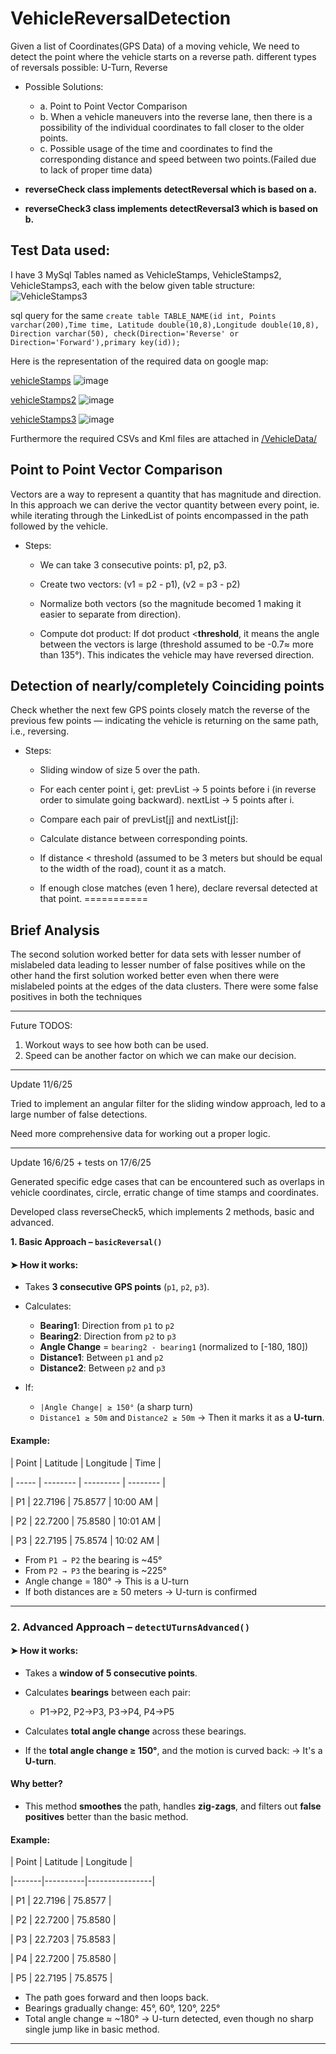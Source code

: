# VehicleReversalDetection
Given a list of Coordinates(GPS Data) of a moving vehicle, We need to detect  the point where the vehicle starts on a reverse path.
different types of reversals possible: U-Turn, Reverse

* Possible Solutions: 

	* a. Point to Point Vector Comparison
	* b. When a vehicle maneuvers into the reverse lane, then there is a possibility of the individual coordinates to fall closer to the older points.
	* c. Possible usage of the time and coordinates to find the corresponding distance and speed between two points.(Failed due to lack of proper time data)

* **reverseCheck class implements detectReversal which is based on a.**
* **reverseCheck3 class implements detectReversal3 which is based on b.**

## Test Data used:
I have 3 MySql Tables named as VehicleStamps, VehicleStamps2, VehicleStamps3, each with the below given table structure:
![VehicleStamps3](https://github.com/user-attachments/assets/61521489-c8ec-443f-8fea-ccdb821e2219)

sql query for the same
`create table TABLE_NAME(id int, Points varchar(200),Time time, Latitude double(10,8),Longitude double(10,8), Direction varchar(50), check(Direction='Reverse' or
Direction='Forward'),primary key(id));`



Here is the representation of the required data on google map: 

[vehicleStamps](https://www.google.com/maps/d/u/0/edit?mid=12mG_vCcJK-nh3DRrg33za-EdDM07SEo&usp=sharing)
![image](https://github.com/user-attachments/assets/acc87f48-ba95-417c-965f-8332bd69ac79)

[vehicleStamps2](https://www.google.com/maps/d/u/0/edit?mid=1PUmuwE3ULFQCK-3EKHDWxPnTDPfDv6w&usp=sharing)
![image](https://github.com/user-attachments/assets/bbc1d78d-8657-4038-8a35-fd2e9842b0d7)

[vehicleStamps3](https://www.google.com/maps/d/u/0/edit?mid=17SoGYsjML2vbNBFjjcVcR9sTnDNfDq8&usp=sharing)
![image](https://github.com/user-attachments/assets/994387b1-0f7f-4e3d-828e-97a245cb229e)

Furthermore the required CSVs and Kml files are attached in [/VehicleData/]() 

## Point to Point Vector Comparison
Vectors are a way to represent a quantity that has magnitude and direction.
In this approach we can derive the vector quantity between every point, ie. while iterating through the LinkedList of points encompassed in the path followed by the vehicle.

* Steps:

	* We can take 3 consecutive points: p1, p2, p3.

	* Create two vectors:   (v1 = p2 - p1),              (v2 = p3 - p2)

	* Normalize both vectors (so the magnitude becomed 1 making it easier to separate from direction).

	* Compute dot product: If dot product <**threshold**, it means the angle between the vectors is large (threshold assumed to be -0.7≈ more than 135°). This indicates the vehicle may have reversed direction.

 ## Detection of nearly/completely Coinciding points 
Check whether the next few GPS points closely match the reverse of the previous few points — indicating the vehicle is returning on the same path, i.e., reversing.
 * Steps:
   	* Sliding window of size 5 over the path.

	* For each center point i, get: prevList → 5 points before i (in reverse order to simulate going backward). nextList → 5 points after i.
	* Compare each pair of prevList[j] and nextList[j]:
	* Calculate distance between corresponding points.
	* If distance < threshold (assumed to be 3 meters but should be equal to the width of the road), count it as a match.
	* If enough close matches (even 1 here), declare reversal detected at that point.
===========

## Brief Analysis

The second solution worked better for data sets with lesser number of mislabeled data leading to lesser number of false positives while on the other hand the first solution worked better even when there were mislabeled points at the edges of the data clusters.
There were some false positives in both the techniques

---------------------------------------------------------------------------------


Future TODOS:
1. Workout ways to see how both can be used.
2. Speed can be another factor on which we can make our decision.

---------------------------------------------------------------------------------

Update 11/6/25

Tried to implement an angular filter for the sliding window approach, led to a large number of false detections.  

Need more comprehensive data for working out a proper logic.

---------------------------------------------------------------------------------

Update 16/6/25 + tests on 17/6/25

Generated specific edge cases that can be encountered such as overlaps in vehicle coordinates, circle, erratic change of time stamps and coordinates.

Developed class reverseCheck5, which implements 2 methods, basic and advanced.

**1. Basic Approach – `basicReversal()`**

#### ➤ How it works:

* Takes **3 consecutive GPS points** (`p1`, `p2`, `p3`).
* Calculates:

  * **Bearing1**: Direction from `p1` to `p2`
  * **Bearing2**: Direction from `p2` to `p3`
  * **Angle Change** = `bearing2 - bearing1` (normalized to \[-180, 180])
  * **Distance1**: Between `p1` and `p2`
  * **Distance2**: Between `p2` and `p3`
* If:

  * `|Angle Change| ≥ 150°` (a sharp turn)
  * `Distance1 ≥ 50m` and `Distance2 ≥ 50m`
    → Then it marks it as a **U-turn**.

####  Example:

| Point | Latitude | Longitude | Time     |

| ----- | -------- | --------- | -------- |

| P1    | 22.7196  | 75.8577   | 10:00 AM |

| P2    | 22.7200  | 75.8580   | 10:01 AM |

| P3    | 22.7195  | 75.8574   | 10:02 AM |

* From `P1 → P2` the bearing is \~45°
* From `P2 → P3` the bearing is \~225°
* Angle change = 180° → This is a U-turn
* If both distances are ≥ 50 meters →  U-turn is confirmed

---

### **2. Advanced Approach – `detectUTurnsAdvanced()`**

#### ➤ How it works:

* Takes a **window of 5 consecutive points**.
* Calculates **bearings** between each pair:

  * P1→P2, P2→P3, P3→P4, P4→P5
* Calculates **total angle change** across these bearings.
* If the **total angle change ≥ 150°**, and the motion is curved back:
  → It's a **U-turn**.

#### Why better?

* This method **smoothes** the path, handles **zig-zags**, and filters out **false positives** better than the basic method.

#### Example:

| Point | Latitude | Longitude |

|-------|----------|----------------|

| P1    | 22.7196  | 75.8577   |

| P2    | 22.7200  | 75.8580   |

| P3    | 22.7203  | 75.8583   |

| P4    | 22.7200  | 75.8580   |

| P5    | 22.7195  | 75.8575   |

* The path goes forward and then loops back.
* Bearings gradually change: 45°, 60°, 120°, 225°
* Total angle change ≈ \~180°
  →  U-turn detected, even though no sharp single jump like in basic method.



---------------------------------------------------------------------------------
